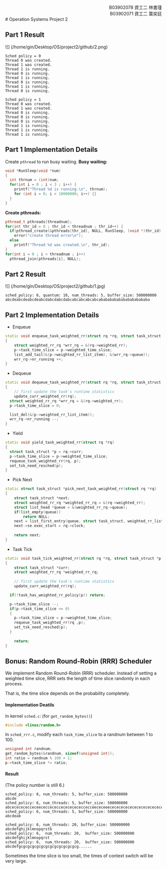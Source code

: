 <div align="right">
B03902078 資工二 林書瑾<br>
B03902071 資工二 葉奕廷
</div>
# Operation Systems Project 2

## Part 1 Result
![] (/home/gin/Desktop/OS/project2/github/2.png)
```
Sched policy = 0
Thread 0 was created.
Thread 1 was created.
Thread 1 is running.
Thread 0 is running.
Thread 1 is running.
Thread 0 is running.
Thread 1 is running.
Thread 0 is running.
```
```
Sched policy = 1
Thread 0 was created.
Thread 1 was created.
Thread 0 is running.
Thread 0 is running.
Thread 0 is running.
Thread 1 is running.
Thread 1 is running.
Thread 1 is running.
```

## Part 1 Implementation Details
Create `pthread` to run busy waiting.
**Busy waiting:**
```c++
void *RunSleep(void *num)
{
  int thrnum = (int)num;
  for(int i = 0 ; i < 3 ; i++) {
    printf("Thread %d is running.\n", thrnum);
    for (int i = 0; i < 10000000; i++) {}                                             
  }
}

```
**Create pthreads:**
```c++
pthread_t pthreads[threadnum];
for(int thr_id = 0 ; thr_id < threadnum ; thr_id++) {
  if(pthread_create(&pthreads[thr_id], NULL, RunSleep, (void *)thr_id) != 0)
    error("create thread error\n");
  else
    printf("Thread %d was created.\n", thr_id);
}
for(int i = 0 ; i < threadnum ; i++)
  pthread_join(pthreads[i], NULL);
```

## Part 2 Result
![] (/home/gin/Desktop/OS/project2/github/1.jpg)
```
sched_policy: 6, quantum: 10, num_threads: 5, buffer_size: 500000000
abcdeabcdeabcdeabcdabcdabcdabcabcabcabcabcabababababababababababa
```

## Part 2 Implementation Details
- Enqueue
```c++
static void enqueue_task_weighted_rr(struct rq *rq, struct task_struct *p, int wakeup, bool b)
{
    struct weighted_rr_rq *wrr_rq = &(rq->weighted_rr);
    p->task_time_slice = p->weighted_time_slice;
    list_add_tail(&(p->weighted_rr_list_item), &(wrr_rq->queue));
    wrr_rq->nr_running ++;
}
```
- Dequeue
```c++
static void dequeue_task_weighted_rr(struct rq *rq, struct task_struct *p, int sleep)
{
	// first update the task's runtime statistics
	update_curr_weighted_rr(rq);
  struct weighted_rr_rq *wrr_rq = &(rq->weighted_rr);
  p->task_time_slice = 0;

  list_del(&(p->weighted_rr_list_item));
  wrr_rq->nr_running --;
}
```
- Yield
```c++
static void yield_task_weighted_rr(struct rq *rq)
{
  struct task_struct *p = rq->curr;
  p->task_time_slice = p->weighted_time_slice;
  requeue_task_weighted_rr(rq, p);
  set_tsk_need_resched(p);
}
```
- Pick Next
```c++
static struct task_struct *pick_next_task_weighted_rr(struct rq *rq)
{
	struct task_struct *next;
	struct weighted_rr_rq *weighted_rr_rq = &(rq->weighted_rr);
	struct list_head *queue = &(weighted_rr_rq->queue);
	if(list_empty(queue))
        return NULL;
    next = list_first_entry(queue, struct task_struct, weighted_rr_list_item);
    next->se.exec_start = rq->clock;
	
	return next;
}
```
- Task Tick
```c++
static void task_tick_weighted_rr(struct rq *rq, struct task_struct *p,int queued)
{
	struct task_struct *curr;
	struct weighted_rr_rq *weighted_rr_rq;
	
	// first update the task's runtime statistics
	update_curr_weighted_rr(rq);

  if(!task_has_weighted_rr_policy(p)) return;

  p->task_time_slice --;
  if(p->task_time_slice <= 0)
  {
    p->task_time_slice = p->weighted_time_slice;
    requeue_task_weighted_rr(rq ,p);
    set_tsk_need_resched(p);
  }
	 
	return;	
}
```
## Bonus: Random Round-Robin (RRR) Scheduler

We implement Random Round-Robin (RRR) scheduler. Instead of setting a weighted time slice, RRR sets the length of time slice randomly in each process.

That is, the time slice depends on the probability completely.

#### Implementation Deatils
In kernel `sched.c`:
(for `get_random_bytes()`)
```c++
#include <linux/random.h>
```
In `sched_rrr.c`, modify each `task_time_slice` to a randnum between 1 to 100.
```c++
unsigned int randnum;
get_random_bytes(&randnum, sizeof(unsigned int));
int ratio = randnum % 100 + 1;
p->task_time_slice *= ratio;
```

#### Result
(The policy number is still 6.)
```
sched_policy: 6, num_threads: 5, buffer_size: 500000000
abcde
sched_policy: 6, num_threads: 5, buffer_size: 500000000
abcececececceceececcececcecececececcecceececeeececececececececececececececcececececececcececcceecececcecccececececececcecececcecececececececececececececeececececececececececececececececececececececec...
sched_policy: 6, num_threads: 5, buffer_size: 500000000
abcdeab
```
```
sched_policy: 6, num_threads: 20, buffer_size: 500000000
abcdefghijklmnopqrstb
sched_policy: 6,  num_threads: 20,  buffer_size: 500000000
abcdefghijklmnopqrst
sched_policy: 6,  num_threads: 20,  buffer_size: 500000000
abcdefgcgcgcgcgcgcgcgcgcgcgcgcgcg......
```
Sometimes the time slice is too small, the times of context switch will be very large.
